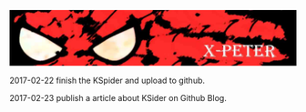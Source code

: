 ![X-PETER](/document/xpeter_logo.jpg)

2017-02-22
finish the KSpider and upload to github.

2017-02-23
publish a article about KSider on Github Blog.
